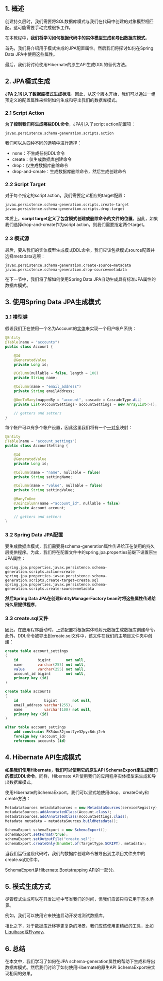 ## 1. 概述

创建持久层时，我们需要将SQL数据库模式与我们在代码中创建的对象模型相匹配。这可能需要手动完成很多工作。

在本教程中，**我们将学习如何根据代码中的实体模型生成和导出数据库模式**。

首先，我们将介绍用于模式生成的JPA配置属性。然后我们将探讨如何在Spring Data JPA中使用这些属性。

最后，我们将讨论使用Hibernate的原生API生成DDL的替代方法。

## 2. JPA模式生成

**JPA 2.1引入了数据库模式生成标准**。因此，从这个版本开始，我们可以通过一组预定义的配置属性来控制如何生成和导出我们的数据库模式。

### 2.1 Script Action

**为了控制我们将生成哪些DDL命令**，JPA引入了script action配置项：

```properties
javax.persistence.schema-generation.scripts.action
```

我们可以从四种不同的选项中进行选择：

+ none：不生成任何DDL命令
+ create：仅生成数据库创建命令
+ drop：仅生成数据库删除命令
+ drop-and-create：生成数据库删除命令，然后生成创建命令

### 2.2 Script Target

对于每个指定的script action，我们需要定义相应的target配置：

```properties
javax.persistence.schema-generation.scripts.create-target
javax.persistence.schema-generation.scripts.drop-target
```

本质上，**script target定义了包含模式创建或删除命令的文件的位置**。因此，如果我们选择drop-and-create作为script action，则我们需要指定两个target。

### 2.3 模式源

最后，要从我们的实体模型生成模式DDL命令，我们应该包括模式source配置并选择metadata选项：

```properties
javax.persistence.schema-generation.create-source=metadata
javax.persistence.schema-generation.drop-source=metadata
```

在下一节中，我们将了解如何使用Spring Data JPA自动生成具有标准JPA属性的数据库模式。

## 3. 使用Spring Data JPA生成模式

### 3.1 模型类

假设我们正在使用一个名为Account的[实体](https://www.baeldung.com/jpa-entities)来实现一个用户帐户系统：

```java
@Entity
@Table(name = "accounts")
public class Account {

    @Id
    @GeneratedValue
    private Long id;

    @Column(nullable = false, length = 100)
    private String name;

    @Column(name = "email_address")
    private String emailAddress;

    @OneToMany(mappedBy = "account", cascade = CascadeType.ALL)
    private List<AccountSettings> accountSettings = new ArrayList<>();

    // getters and setters
}
```

每个帐户可以有多个帐户设置，因此这里我们将有一个[一对多](https://www.baeldung.com/hibernate-one-to-many)映射：

```java
@Entity
@Table(name = "account_settings")
public class AccountSetting {

    @Id
    @GeneratedValue
    private Long id;

    @Column(name = "name", nullable = false)
    private String settingName;

    @Column(name = "value", nullable = false)
    private String settingValue;

    @ManyToOne
    @JoinColumn(name ="account_id", nullable = false)
    private Account account;

    // getters and setters
}
```

### 3.2 Spring Data JPA配置

要生成数据库模式，我们需要将schema-generation属性传递给正在使用的持久层提供程序。为此，我们将在配置文件中的spring.jpa.properties前缀下设置原生JPA属性：

```properties
spring.jpa.properties.javax.persistence.schema-generation.scripts.action=create
spring.jpa.properties.javax.persistence.schema-generation.scripts.create-target=create.sql
spring.jpa.properties.javax.persistence.schema-generation.scripts.create-source=metadata
```

**然后Spring Data JPA在创建EntityManagerFactory bean时将这些属性传递给持久层提供程序**。

### 3.3 create.sql文件

因此，在应用程序启动时，上述配置将根据实体映射元数据生成数据库创建命令。此外，DDL命令被导出到create.sql文件中，该文件在我们的主项目文件夹中创建：

```sql
create table account_settings
(
    id         bigint       not null,
    name       varchar(255) not null,
    value      varchar(255) not null,
    account_id bigint       not null,
    primary key (id)
)

create table accounts
(
    id            bigint       not null,
    email_address varchar(255),
    name          varchar(100) not null,
    primary key (id)
)

alter table account_settings
    add constraint FK54uo82jnot7ye32pyc8dcj2eh
    foreign key (account_id)
    references accounts (id)
```

## 4. Hibernate API生成模式

**如果我们使用Hibernate，我们可以使用它的原生API SchemaExport来生成我们的模式DDL命令**。同样，Hibernate API使用我们的应用程序实体模型来生成和导出数据库模式。

使用Hibernate的SchemaExport，我们可以显式地使用drop、createOnly和create方法：

```java
MetadataSources metadataSources = new MetadataSources(serviceRegistry);
metadataSources.addAnnotatedClass(Account.class);
metadataSources.addAnnotatedClass(AccountSettings.class);
Metadata metadata = metadataSources.buildMetadata();

SchemaExport schemaExport = new SchemaExport();
schemaExport.setFormat(true);
schemaExport.setOutputFile("create.sql");
schemaExport.createOnly(EnumSet.of(TargetType.SCRIPT), metadata);
```

当我们运行这段代码时，我们的数据库创建命令被导出到主项目文件夹中的create.sql文件中。

SchemaExport是[Hibernate Bootstrapping API](https://www.baeldung.com/hibernate-5-bootstrapping-api)的一部分。

## 5. 模式生成方式

尽管模式生成可以在开发过程中节省我们的时间，但我们应该只将它用于基本场景。

例如，我们可以使用它来快速启动开发或测试数据库。

相比之下，对于数据库迁移等更复杂的场景，我们应该使用更精细的工具，比如[Liquibase](https://www.baeldung.com/liquibase-refactor-schema-of-java-app)或[Flyway](https://www.baeldung.com/database-migrations-with-flyway)。

## 6. 总结

在本文中，我们学习了如何在JPA schema-generation属性的帮助下生成和导出数据库模式。然后我们讨论了如何使用Hibernate的原生API SchemaExport来实现相同的效果。